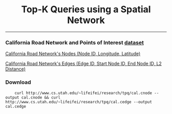 # <div align="center">Top-K Queries using a Spatial Network</div>

---

### California Road Network and Points of Interest [dataset](http://www.cs.utah.edu/~lifeifei/SpatialDataset.htm)

[California Road Network's Nodes (Node ID, Longitude, Latitude)](http://www.cs.utah.edu/~lifeifei/research/tpq/cal.cnode)

[California Road Network's Edges \(Edge ID, Start Node ID, End Node ID, L2 Distance\)](http://www.cs.utah.edu/~lifeifei/research/tpq/cal.cedge)


### Download
``` commandline
    curl http://www.cs.utah.edu/~lifeifei/research/tpq/cal.cnode --output cal.cnode && curl http://www.cs.utah.edu/~lifeifei/research/tpq/cal.cedge --output cal.cedge
```

